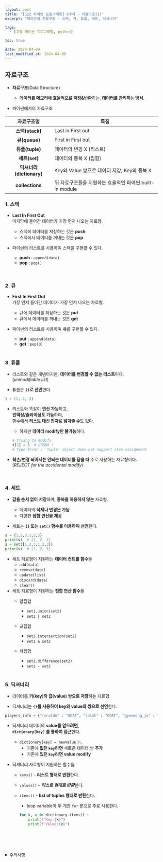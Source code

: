 ```yaml
---
layout: post
title: "[고급 파이썬 프로그래밍] 6주차 - 자료구조(1)"
excerpt: "파이썬의 자료구조 - 스택, 큐, 튜플, 세트, 딕셔너리"

tags:
  - [고급 파이썬 프로그래밍, python]

toc: true

date: 2024-04-09
last_modified_at: 2024-04-09
---
```

## 자료구조
- **자료구조**(Data Structure)
  - **데이터를 메모리에 효율적으로 저장&반환**하는, **데이터를 관리하는 방식**.  

- 파이썬에서의 자료구조  

|자료구조명|특징|
|:---:|---|
|**스택(stack)**|Last in First out|
|**큐(queue)**|First in First out|
|**튜플(tuple)**|데이터의 변경 X (리스트)|
|**세트(set)**|데이터의 중복 X (집합)|
|**딕셔너리(dictionary)**|Key와 Value 쌍으로 데이터 저장, Key의 중복 X|
|**collections**|위 자료구조들을 지원하는 효율적인 파이썬 built-in module|

### 1. 스택
- **Last In First Out**  
마지막에 들어간 데이터가 가장 먼저 나오는 자료형.  

  - 스택에 데이터를 저장하는 것은 **push**
  - 스택에서 데이터를 꺼내는 것은 **pop**

- 파이썬의 리스트를 사용하여 스택을 구현할 수 있다.  
  - **push** : `append(data)`
  - **pop** : `pop()`  

<br>

### 2. 큐
- **First In First Out**  
가장 먼저 들어간 데이터가 가장 먼저 나오는 자료형.  
  - 큐에 데이터를 저장하는 것은 **put**
  - 큐에서 데이터를 꺼내는 것은 **get**

- 파이썬의 리스트를 사용하여 큐를 구현할 수 있다.  
  - **put** : `append(data)`
  - **get** : `pop(0)`  

  <br>

### 3. 튜플
- 리스트와 같은 개념이지만, **데이터를 변경할 수 없는 리스트**이다.  
(*unmodifiable list*)  

- 튜플은 **`()`로 선언**한다.  

```python
t = (1, 2, 3)
```

- 리스트와 똑같이 **연산 가능**하고,  
**인덱싱/슬라이싱도 가능**하며,  
함수에서 **리스트 대신 인자로 넘겨줄 수도** 있다.  
  - 하지만 **데이터 modify만 불가능**하다.  

  ```python
  # trying to modify
  t[1] = 5  # ERROR !
  # Type Error : 'tuple' object does not support item assignment
  ```

- **훼손/변경 되어서는 안되는 데이터를 담을 때** 주로 사용하는 자료형이다.  
(*REJECT for the accidental modify*)

<br>

### 4. 세트
- **값을 순서 없이 저장**하며, **중복을 허용하지 않는** 자료형.  
  - 데이터의 **삭제나 변경은 가능**
  - 다양한 **집합 연산을 제공**

- 세트는 **`{}` 또는 `set()` 함수를 이용하여 선언**한다.

```python
s = {1,2,3,1,2,3}
print(s)  # {1, 2, 3}
s = set([1,2,3,1,2,3])
print(s)  # {1, 2, 3}
```

- 세트 자료형이 지원하는 **데이터 컨트롤 함수**들
  - `add(data)`
  - `remove(data)`
  - `update(list)`
  - `discard(data)`
  - `clear()`
- 세트 자료형이 지원하는 **집합 연산 함수**들
  - 합집합
    - `set1.union(set2)` 
    - `set1 | set2`
  - 교집합
    - `set1.intersection(set2)`
    - `set1 & set2`
  - 차집합
    - `set1.difference(set2)` 
    - `set1 - set2`  

    <br>

### 5. 딕셔너리
- 데이터를 **키(key)와 값(value) 쌍으로 저장**하는 자료형.

- 딕셔너리는 **`{}`를 사용하여 key와 value의 쌍으로 선언**한다.  

```python
players_info = {"ronaldo" : "GOAT", "salah" : "GOAT", "gyuseong_jo" : "JOAT"}
```

- 딕셔너리 데이터의 **value를 얻으려면**,  
**`dictionary[key]` 를 통하여 접근**한다.  
  - `dictionary[key] = newValue` 는,
    - 기존에 **없던 `key`라면** 새로운 데이터 쌍 **추가**
    - 기존에 **있던 `key`라면** **value modify**

- 딕셔너리 자료형이 지원하는 함수들
  - `keys()` - **리스트 형태로 반환**한다.
  - `values()` - ***리스트 형태로 반환***한다.
  - `items()` - **list of tuples 형태로 반환**한다.
    - loop variable이 두 개인 `for` 문으로 주로 사용한다.  

    ```python
    for k, v in dictionary.items() :
        print(f"Key:{k}")
        print(f"Value:{v}")
    ```

<br>
<br>
<br>
<br>
<details>
<summary>주의사항</summary>
<div markdown="1">

이 포스팅은 강원대학교 최미정 교수님의 고급파이썬프로그래밍 수업을 들으며 내용을 정리 한 것입니다.  
수업 내용에 대한 저작권은 교수님께 있으니,  
다른 곳으로의 무분별한 내용 복사를 자제해 주세요.

</div>
</details> 